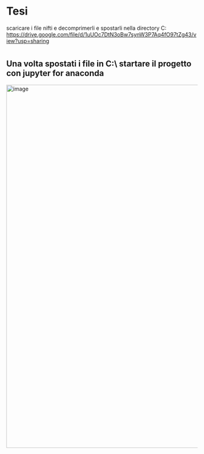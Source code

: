 # Tesi

scaricare i file nifti e decomprimerli e spostarli nella directory C:\
https://drive.google.com/file/d/1uUOc7DtN3oBw7synW3P7Aq4fO97tZg43/view?usp=sharing
#
#
## Una volta spostati i file in C:\ startare il progetto con jupyter for anaconda
<img width="956" alt="image" src="https://user-images.githubusercontent.com/98176090/151031539-3f6b8f17-fe5c-4fd3-afc8-139fdf57f898.png">
